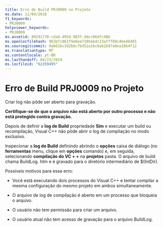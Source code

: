 ```yaml
---
title: Erro de Build PRJ0009 no Projeto
ms.date: 11/04/2016
f1_keywords:
- PRJ0009
helpviewer_keywords:
- PRJ0009
ms.assetid: 89291778-cda4-495d-983f-ddcc06dfc98b
ms.openlocfilehash: 963b7c861f9e8ee7105ebdc23afff08c4be46465
ms.sourcegitcommit: 0ab61bc3d2b6cfbd52a16c6ab2b97a8ea1864f12
ms.translationtype: MT
ms.contentlocale: pt-BR
ms.lasthandoff: 04/23/2019
ms.locfileid: "62359495"
---
```

# <a name="project-build-error-prj0009"></a>Erro de Build PRJ0009 no Projeto

Criar log não pôde ser aberto para gravação.

**Certifique-se de que o arquivo não está aberto por outro processo e não está protegido contra gravação.**

Depois de definir a **log de Build** propriedade **Sim** e executar um build ou recompilação, Visual C++ não pôde abrir o log de compilação no modo exclusivo.

Inspecionar a **log de Build** definindo abrindo o **opções** caixa de diálogo (no **ferramentas** menu, clique em **opções** comando) e, em seguida, selecionando **compilação do VC + +** na **projetos** pasta. O arquivo de build chama BuildLog. htm e é gravado para o diretório intermediário de $(IntDir).

Possíveis motivos para esse erro:

- Você está executando dois processos do Visual C++ e tentar compilar a mesma configuração do mesmo projeto em ambos simultaneamente.

- O arquivo de log de compilação é aberto em um processo que bloqueia o arquivo.

- O usuário não tem permissão para criar um arquivo.

- O usuário atual não tem acesso de gravação para o arquivo BuildLog.